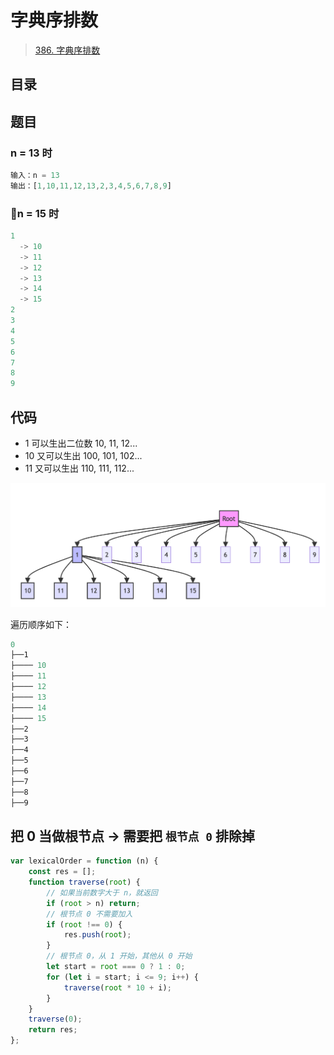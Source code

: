 
# 字典序排数



>  [386. 字典序排数](https://leetcode.cn/problems/lexicographical-numbers/)


## 目录
<!-- toc -->
 ## 题目 

### n = 13 时

```javascript
输入：n = 13
输出：[1,10,11,12,13,2,3,4,5,6,7,8,9]
```

### n = 15 时

```javascript
1
  -> 10
  -> 11
  -> 12
  -> 13
  -> 14
  -> 15
2
3
4
5
6
7
8
9
```

## 代码

- 1 可以生出二位数 10, 11, 12...
- 10 又可以生出 100, 101, 102...
- 11 又可以生出 110, 111, 112...

![图片&文件](./files/20250121-1.png)

遍历顺序如下：

```javascript
0
├──1
├──── 10
├──── 11
├──── 12
├──── 13
├──── 14
├──── 15
├──2
├──3
├──4
├──5
├──6
├──7
├──8
├──9
```

## 把 0 当做根节点 → 需要把 `根节点 0` 排除掉

```javascript hl:7
var lexicalOrder = function (n) {
    const res = [];
    function traverse(root) {
        // 如果当前数字大于 n，就返回
        if (root > n) return;
        // 根节点 0 不需要加入
        if (root !== 0) {
            res.push(root);
        }
        // 根节点 0，从 1 开始，其他从 0 开始
        let start = root === 0 ? 1 : 0;
        for (let i = start; i <= 9; i++) {
            traverse(root * 10 + i);
        }
    }
    traverse(0);
    return res;
};

```